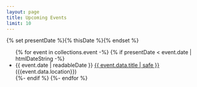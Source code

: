 ```yaml
--- 
layout: page
title: Upcoming Events
limit: 10
--- 
```

{% set presentDate %}{% thisDate %}{% endset %}

<ul class="events">{% for event in collections.event -%}
    {% if presentDate < event.date | htmlDateString -%}
    <li>
        <span class="event-date">{{ event.date | readableDate }}</span> 
        <a href="{{ event.url | url }}">{{ event.data.title | safe }}</a>
        (<i class="bi bi-geo-alt-fill"></i>{{event.data.location}})
    </li>
    {%- endif %}
{%- endfor %}</ul>

